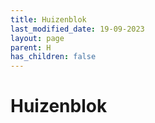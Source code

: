 ```yaml
---
title: Huizenblok
last_modified_date: 19-09-2023
layout: page
parent: H
has_children: false
---
```


Huizenblok
==========

